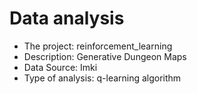 # Data analysis
- The project: reinforcement_learning
- Description: Generative Dungeon Maps
- Data Source: Imki
- Type of analysis: q-learning algorithm
